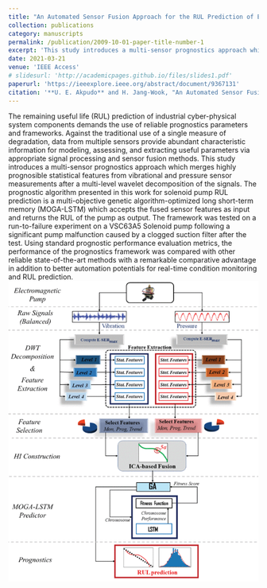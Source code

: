 ```yaml
---
title: "An Automated Sensor Fusion Approach for the RUL Prediction of Electromagnetic Pumps"
collection: publications
category: manuscripts
permalink: /publication/2009-10-01-paper-title-number-1
excerpt: 'This study introduces a multi-sensor prognostics approach which merges highly prognosible statistical features from vibrational and pressure sensor measurements after a multi-level wavelet decomposition of the signals.'
date: 2021-03-21
venue: 'IEEE Access'
# slidesurl: 'http://academicpages.github.io/files/slides1.pdf'
paperurl: 'https://ieeexplore.ieee.org/abstract/document/9367131'
citation: '**U. E. Akpudo** and H. Jang-Wook, "An Automated Sensor Fusion Approach for the RUL Prediction of Electromagnetic Pumps," in <i>IEEE Access<i>, vol. 9, pp. 38920-38933, 2021, doi: 10.1109/ACCESS.2021.3063676.'
---
```


The remaining useful life (RUL) prediction of industrial cyber-physical system components demands the use of reliable prognostics parameters and frameworks. Against the traditional use of a single measure of degradation, data from multiple sensors provide abundant characteristic information for modeling, assessing, and extracting useful parameters via appropriate signal processing and sensor fusion methods. This study introduces a multi-sensor prognostics approach which merges highly prognosible statistical features from vibrational and pressure sensor measurements after a multi-level wavelet decomposition of the signals. The prognostic algorithm presented in this work for solenoid pump RUL prediction is a multi-objective genetic algorithm-optimized long short-term memory (MOGA-LSTM) which accepts the fused sensor features as input and returns the RUL of the pump as output. The framework was tested on a run-to-failure experiment on a VSC63A5 Solenoid pump following a significant pump malfunction caused by a clogged suction filter after the test. Using standard prognostic performance evaluation metrics, the performance of the prognostics framework was compared with other reliable state-of-the-art methods with a remarkable comparative advantage in addition to better automation potentials for real-time condition monitoring and RUL prediction. <br/><img src='/images/AutomatedACEESS.gif'>